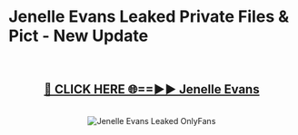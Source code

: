 # Jenelle Evans Leaked Private Files & Pict - New Update
<br>
<div align="center">
<h2><a href="https://mediafilles.blogspot.com/?title=Jenelle_Evans" rel="nofollow">🔴 CLICK HERE 🌐==►► Jenelle Evans</a></h2>
<br>
<a href="https://mediafilles.blogspot.com/?title=Jenelle_Evans" rel="nofollow" data-target="animated-image.originalLink"><img src="https://i.ibb.co.com/WyWwxjT/player-gif2.gif" alt="Jenelle Evans Leaked OnlyFans" style="max-width: 100%; display: inline-block;" data-target="animated-image.originalImage"></a>
</div>
<br>